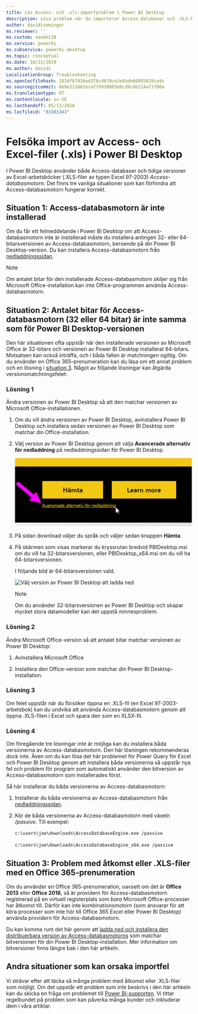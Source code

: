 ```yaml
---
title: Lös Access- och .xls-importproblem i Power BI Desktop
description: Lösa problem när du importerar Access-databaser och .XLS-kalkylblad i Power BI Desktop och Power Query
author: davidiseminger
ms.reviewer: ''
ms.custom: seodec18
ms.service: powerbi
ms.subservice: powerbi-desktop
ms.topic: conceptual
ms.date: 10/21/2019
ms.author: davidi
LocalizationGroup: Troubleshooting
ms.openlocfilehash: 1816fb7926ed378cdb70ce2e0ade08893828ce4c
ms.sourcegitcommit: 0e9e211082eca7fd939803e0cd9c6b114af2f90a
ms.translationtype: HT
ms.contentlocale: sv-SE
ms.lasthandoff: 05/13/2020
ms.locfileid: "83301343"
---
```

# <a name="troubleshoot-importing-access-and-excel-xls-files-in-power-bi-desktop"></a>Felsöka import av Access- och Excel-filer (.xls) i Power BI Desktop

I Power BI Desktop använder både Access-databaser och tidiga versioner av Excel-arbetsböcker (.XLS-filer av typen Excel 97-2003) *Access-databasmotorn*. Det finns tre vanliga situationer som kan förhindra att Access-databasmotorn fungerar korrekt.

## <a name="situation-1-no-access-database-engine-is-installed"></a>Situation 1: Access-databasmotorn är inte installerad

Om du får ett felmeddelande i Power BI Desktop om att Access-databasmotorn inte är installerad måste du installera antingen 32- eller 64-bitarsversionen av Access-databasmotorn, beroende på din Power BI Desktop-version. Du kan installera Access-databasmotorn från [nedladdningssidan](https://www.microsoft.com/download/details.aspx?id=13255).

>[!NOTE]
>Om antalet bitar för den installerade Access-databasmotorn skiljer sig från Microsoft Office-installation kan inte Office-programmen använda Access-databasmotorn.

## <a name="situation-2-the-access-database-engine-bit-version-32-bit-or-64-bit-is-different-from-your-power-bi-desktop-bit-version"></a>Situation 2: Antalet bitar för Access-databasmotorn (32 eller 64 bitar) är inte samma som för Power BI Desktop-versionen

Den här situationen ofta uppstår när den installerade versionen av Microsoft Office är 32-bitars och versionen av Power BI Desktop installerat 64-bitars. Motsatsen kan också inträffa, och i båda fallen är matchningen ogiltig. Om du använder en Office 365-prenumeration kan du läsa om ett annat problem och en lösning i [situation 3](#situation-3-trouble-using-access-or-xls-files-with-an-office-365-subscription). Något av följande lösningar kan åtgärda versionsmatchningsfelet:

### <a name="solution-1"></a>Lösning 1

Ändra versionen av Power BI Desktop så att den matchar versionen av Microsoft Office-installationen. 

1. Om du vill ändra versionen av Power BI Desktop, avinstallera Power BI Desktop och installera sedan versionen av Power BI Desktop som matchar din Office-installation. 

1. Välj version av Power BI Desktop genom att välja **Avancerade alternativ för nedladdning** på nedladdningssidan för Power BI Desktop.
   
   ![Avancerade alternativ för nedladdning på nedladdningssidan för Power BI Desktop](media/desktop-access-database-errors/desktop-access-errors-1.png)
   
1. På sidan download väljer du språk och väljer sedan knappen **Hämta**. 
 
1. På skärmen som visas markerar du kryssrutan bredvid PBIDesktop.msi om du vill ha 32-bitarsversionen, eller PBIDesktop_x64.msi om du vill ha 64-bitarsversionen. 

   I följande bild är 64-bitarsversionen vald.
   
   ![Välj version av Power BI Desktop att ladda ned](media/desktop-access-database-errors/desktop-access-errors-2.png)
   
   >[!NOTE]
   >Om du använder 32-bitarsversionen av Power BI Desktop och skapar mycket stora datamodeller kan det uppstå minnesproblem.

### <a name="solution-2"></a>Lösning 2

Ändra Microsoft Office-version så att antalet bitar matchar versionen av Power BI Desktop:

1. Avinstallera Microsoft Office

2. Installera den Office-version som matchar din Power BI Desktop-installation.

### <a name="solution-3"></a>Lösning 3

Om felet uppstår när du försöker öppna en .XLS-fil (en Excel 97-2003-arbetsbok) kan du undvika att använda Access-databasmotorn genom att öppna .XLS-filen i Excel och spara den som en XLSX-fil.

### <a name="solution-4"></a>Lösning 4

Om föregående tre lösningar inte är möjliga kan du installera båda versionerna av Access-databasmotorn. Den här lösningen rekommenderas dock inte. Även om du kan lösa det här problemet för Power Query för Excel och Power BI Desktop genom att installera båda versionerna så uppstår nya fel och problem för program som automatiskt använder den bitversion av Access-databasmotorn som installerades först. 

Så här installerar du båda versionerna av Access-databasmotorn:

1. Installerar du båda versionerna av Access-databasmotorn från [nedladdningssidan](https://www.microsoft.com/download/details.aspx?id=13255). 

1. Kör de båda versionerna av Access-databasmotorn med växeln */passive*. Till exempel:
   
       c:\users\joe\downloads\AccessDatabaseEngine.exe /passive
   
       c:\users\joe\downloads\AccessDatabaseEngine_x64.exe /passive

## <a name="situation-3-trouble-using-access-or-xls-files-with-an-office-365-subscription"></a>Situation 3: Problem med åtkomst eller .XLS-filer med en Office 365-prenumeration

Om du använder en Office 365-prenumeration, oavsett om det är **Office 2013** eller **Office 2016**, så är providern för Access-databasmotorn registrerad på en virtuell registerplats som *bara* Microsoft Office-processer har åtkomst till. Därför kan inte kombinationsmotorn (som ansvarar för att köra processer som inte hör till Office 365 Excel eller Power BI Desktop) använda providern för Access-databasmotorn.

Du kan komma runt det här genom att [ladda ned och installera den distribuerbara version av Access-databasmotorns](https://www.microsoft.com/download/details.aspx?id=13255) som matchar bitversionen för din Power BI Desktop-installation. Mer information om bitversioner finns längre bak i den här artikeln.

## <a name="other-situations-that-can-cause-import-issues"></a>Andra situationer som kan orsaka importfel

Vi strävar efter att täcka så många problem med åtkomst eller .XLS-filer som möjligt. Om det uppstår ett problem som inte beskrivs i den här artikeln kan du skicka en fråga om problemet till [Power BI-supporten](https://powerbi.microsoft.com/support/). Vi tittar regelbundet på problem som kan påverka många kunder och inkluderar dem i våra artiklar.

